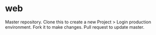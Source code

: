 web
===

Master repository.  Clone this to create a new Project > Login production environment.  Fork it to make changes.  Pull request to update master.
